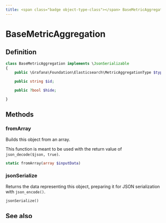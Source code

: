 ```yaml
---
title: <span class="badge object-type-class"></span> BaseMetricAggregation
---
```

# <span class="badge object-type-class"></span> BaseMetricAggregation

## Definition

```php
class BaseMetricAggregation implements \JsonSerializable
{
    public \Grafana\Foundation\Elasticsearch\MetricAggregationType $type;

    public string $id;

    public ?bool $hide;

}
```
## Methods

### <span class="badge object-method"></span> fromArray

Builds this object from an array.

This function is meant to be used with the return value of `json_decode($json, true)`.

```php
static fromArray(array $inputData)
```

### <span class="badge object-method"></span> jsonSerialize

Returns the data representing this object, preparing it for JSON serialization with `json_encode()`.

```php
jsonSerialize()
```

## See also

 * <span class="badge builder"></span> [BaseMetricAggregationBuilder](./builder-BaseMetricAggregationBuilder.md)
